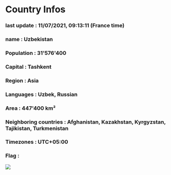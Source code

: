 # Country  Infos
### last update : 11/07/2021, 09:13:11 (France time)

### name : Uzbekistan
### Population : 31'576'400
### Capital : Tashkent
### Region : Asia
### Languages : Uzbek, Russian
### Area : 447'400 km²
### Neighboring countries : Afghanistan, Kazakhstan, Kyrgyzstan, Tajikistan, Turkmenistan
### Timezones : UTC+05:00

### Flag :
![](https://restcountries.eu/data/uzb.svg)